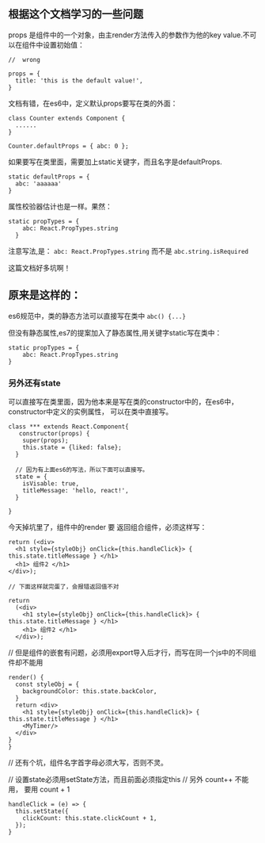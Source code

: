 ## 根据这个文档学习的一些问题

props 是组件中的一个对象，由主render方法传入的参数作为他的key value.不可以在组件中设置初始值：
```
//  wrong

props = {
  title: 'this is the default value!',
}
```
文档有错，在es6中，定义默认props要写在类的外面：
```
class Counter extends Component {
  ......
}

Counter.defaultProps = { abc: 0 };
```
如果要写在类里面，需要加上static关键字，而且名字是defaultProps.
```
static defaultProps = {
  abc: 'aaaaaa'
}
```
属性校验器估计也是一样。果然：
```
static propTypes = {
    abc: React.PropTypes.string
  }
```
注意写法,是： `abc: React.PropTypes.string`
而不是 `abc.string.isRequired`

这篇文档好多坑啊！

## 原来是这样的：
es6规范中，类的静态方法可以直接写在类中
`abc() {...}`

但没有静态属性,es7的提案加入了静态属性,用关键字static写在类中：
```
static propTypes = {
    abc: React.PropTypes.string
}
```

### 另外还有state
可以直接写在类里面，因为他本来是写在类的constructor中的，在es6中，constructor中定义的实例属性，
可以在类中直接写。
```
class *** extends React.Component{
   constructor(props) {
    super(props);
    this.state = {liked: false};
  }

  // 因为有上面es6的写法，所以下面可以直接写。
  state = {
    isVisable: true,
    titleMessage: 'hello, react!',
  }

}
```
今天掉坑里了，组件中的render 要 返回组合组件，必须这样写：
```
return (<div>
  <h1 style={styleObj} onClick={this.handleClick}> { this.state.titleMessage } </h1>
  <h1> 组件2 </h1>
</div>);

// 下面这样就完蛋了，会报错返回值不对

return
  (<div>
    <h1 style={styleObj} onClick={this.handleClick}> { this.state.titleMessage } </h1>
    <h1> 组件2 </h1>
  </div>);
```
// 但是组件的嵌套有问题，必须用export导入后才行，而写在同一个js中的不同组件却不能用
```
render() {
  const styleObj = {
    backgroundColor: this.state.backColor,
  }
  return <div>
    <h1 style={styleObj} onClick={this.handleClick}> { this.state.titleMessage } </h1>
    <MyTimer/>
  </div>
}
}
```

// 还有个坑，组件名字首字母必须大写，否则不灵。

// 设置state必须用setState方法，而且前面必须指定this
// 另外 count++ 不能用， 要用 count + 1
```
handleClick = (e) => {
  this.setState({
    clickCount: this.state.clickCount + 1,
  });
}
```
